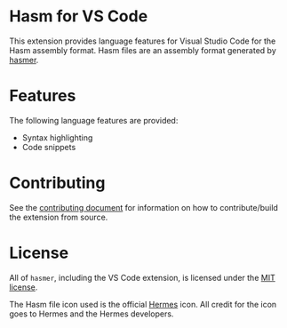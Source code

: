 # Hasm for VS Code

This extension provides language features for Visual Studio Code for the Hasm assembly format. Hasm files are an assembly format generated by [hasmer](https://github.com/lucasbaizer2/hasmer).

# Features

The following language features are provided:

* Syntax highlighting
* Code snippets

# Contributing

See the [contributing document](https://github.com/lucasbaizer2/hasmer/blob/master/hasm-vscode/CONTRIBUTING.md) for information on how to contribute/build the extension from source.

# License

All of `hasmer`, including the VS Code extension, is licensed under the [MIT license](https://github.com/lucasbaizer2/hasmer/blob/master/hasm-vscode/LICENSE).

The Hasm file icon used is the official [Hermes](https://github.com/facebook/hermes) icon.
All credit for the icon goes to Hermes and the Hermes developers.
